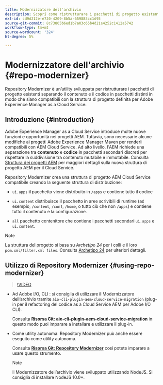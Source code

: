 ```yaml
---
title: Modernizzatore dell'archivio
description: Scopri come ristrutturare i pacchetti di progetto esistenti e renderli compatibili con la struttura di progetto definita per Adobe Experience Manager as a Cloud Service.
exl-id: cd9d212e-e720-4209-8b5a-659883cc1d95
source-git-commit: 8c73805b6ed1b7a03c65b4d21a4252c1412a5742
workflow-type: tm+mt
source-wordcount: '324'
ht-degree: 5%

---
```


# Modernizzatore dell&#39;archivio {#repo-modernizer}

Repository Modernizer è un’utility sviluppata per ristrutturare i pacchetti di progetto esistenti separando il contenuto e il codice in pacchetti distinti in modo che siano compatibili con la struttura di progetto definita per Adobe Experience Manager as a Cloud Service.

## Introduzione {#introduction}

Adobe Experience Manager as a Cloud Service introduce molte nuove funzioni e opportunità nei progetti AEM. Tuttavia, sono necessarie alcune modifiche ai progetti Adobe Experience Manager Maven per renderli compatibili con AEM Cloud Service. Ad alto livello, l&#39;AEM richiede una separazione tra **contenuto** e **codice** in pacchetti secondari discreti per rispettare la suddivisione tra contenuto mutabile e immutabile. Consulta [Struttura dei progetti AEM](https://experienceleague.adobe.com/docs/experience-manager-cloud-service/content/implementing/developing/aem-project-content-package-structure.html?lang=it) per maggiori dettagli sulla nuova struttura di progetto AEM per il Cloud Service.

Repository Modernizer crea una struttura di progetto AEM Cloud Service compatibile creando la seguente struttura di distribuzione:

* `ui.apps` il pacchetto viene distribuito in `/apps` e contiene tutto il codice

* `ui.content` distribuisce il pacchetto in aree scrivibili di runtime (ad esempio, `/content`, `/conf`, `/home`, o tutto ciò che non `/apps`) e contiene tutto il contenuto e la configurazione.

* `all` pacchetto contenitore che contiene i pacchetti secondari `ui.apps` e `ui.content`.

>[!NOTE]
>La struttura del progetto si basa su *Archetipo 24* per i colli e il loro `pom.xml/filter.xml files`. Consulta [Archetipo 24](https://github.com/adobe/aem-project-archetype) per ulteriori dettagli.

## Utilizzo di Repository Modernizer {#using-repo-modernizer}

>[!VIDEO](https://video.tv.adobe.com/v/333057/?quality=12&learn=on)

* Ad Adobe I/O, CLI : si consiglia di utilizzare il Modernizzatore dell’archivio tramite `aio-cli-plugin-aem-cloud-service-migration` (plug-in per il refactoring del codice as a Cloud Service AEM per Adobe I/O CLI).

  Consulta **[Risorsa Git: aio-cli-plugin-aem-cloud-service-migration](https://github.com/adobe/aio-cli-plugin-aem-cloud-service-migration#introduction)** in questo modo puoi imparare a installare e utilizzare il plug-in.

* Come utility autonoma: Repository Modernizer può anche essere eseguito come utility autonoma.

  Consulta **[Risorsa Git: Repository Modernizer](https://github.com/adobe/aem-cloud-service-source-migration/tree/master/packages/repository-modernizer)** così potete imparare a usare questo strumento.

  >[!NOTE]
  >
  >Il Modernizzatore dell’archivio viene sviluppato utilizzando NodeJS. Si consiglia di installare NodeJS 10.0+.
